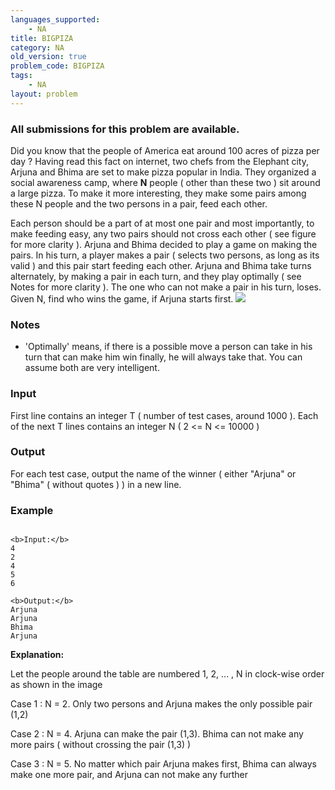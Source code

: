 ```yaml
---
languages_supported:
    - NA
title: BIGPIZA
category: NA
old_version: true
problem_code: BIGPIZA
tags:
    - NA
layout: problem
---
```

###  All submissions for this problem are available. 

Did you know that the people of America eat around 100 acres of pizza per day ? Having read this fact on internet, two chefs from the Elephant city, Arjuna and Bhima are set to make pizza popular in India. They organized a social awareness camp, where **N** people ( other than these two ) sit around a large pizza. To make it more interesting, they make some pairs among these N people and the two persons in a pair, feed each other.

Each person should be a part of at most one pair and most importantly, to make feeding easy, any two pairs should not cross each other ( see figure for more clarity ). Arjuna and Bhima decided to play a game on making the pairs. In his turn, a player makes a pair ( selects two persons, as long as its valid ) and this pair start feeding each other. Arjuna and Bhima take turns alternately, by making a pair in each turn, and they play optimally ( see Notes for more clarity ). The one who can not make a pair in his turn, loses. Given N, find who wins the game, if Arjuna starts first. 
![](http://farm6.static.flickr.com/5142/5702697471_007b748139.jpg)

### Notes

- 'Optimally' means, if there is a possible move a person can take in his turn that can make him win finally, he will always take that. You can assume both are very intelligent.


### Input

First line contains an integer T ( number of test cases, around 1000 ). Each of the next T lines contains an integer N ( 2 <= N <= 10000 )

### Output

For each test case, output the name of the winner ( either "Arjuna" or "Bhima" ( without quotes ) ) in a new line.

### Example

```

<b>Input:</b>
4
2
4
5
6

<b>Output:</b>
Arjuna
Arjuna
Bhima
Arjuna

```

**Explanation:**

Let the people around the table are numbered 1, 2, ... , N in clock-wise order as shown in the image 

Case 1 : N = 2. Only two persons and Arjuna makes the only possible pair (1,2)

Case 2 : N = 4. Arjuna can make the pair (1,3). Bhima can not make any more pairs ( without crossing the pair (1,3) )

Case 3 : N = 5. No matter which pair Arjuna makes first, Bhima can always make one more pair, and Arjuna can not make any further